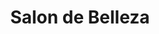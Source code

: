 ---
title: "Salon de Belleza"
url: /ciudad-autonoma-de-buenos-aires/salon-de-belleza/
shop: peluquería
---